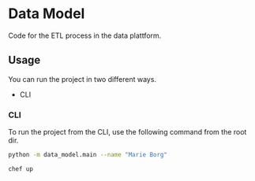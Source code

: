 # Data Model

Code for the ETL process in the data plattform.

## Usage

You can run the project in two different ways.

- CLI

### CLI
To run the project from the CLI, use the following command from the root dir.

```bash
python -m data_model.main --name "Marie Borg"
```

```bash
chef up
```
